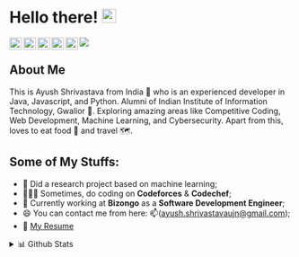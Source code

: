 # Hello there! <img src="https://media.giphy.com/media/hvRJCLFzcasrR4ia7z/giphy.gif" width="25px">

<a href="https://twitter.com/ayush020198">
  <img align="left" alt="Ayush Shrivastava | Twitter" width="22px" src="https://cdn.jsdelivr.net/npm/simple-icons@v3/icons/twitter.svg" />
</a>
<a href="https://www.linkedin.com/in/ayush-shrivastava-99b15b160/">
  <img align="left" alt="Ayush Shrivastava | LinkedIn" width="22px" src="https://cdn.jsdelivr.net/npm/simple-icons@v3/icons/linkedin.svg" />
</a>
<a href="https://t.me/ayush020198">
  <img align="left" alt="Ayush Shrivastava | Telegram" width="22px" src="https://cdn.jsdelivr.net/npm/simple-icons@v3/icons/telegram.svg" />
</a>
<a href="https://www.instagram.com/ayush.00786/">
  <img align="left" alt="Ayush Shrivastava | Instagram" width="22px" src="https://cdn.jsdelivr.net/npm/simple-icons@v3/icons/instagram.svg" />
</a>
<a href="https://www.hackerrank.com/ayush_shrivasta2">
  <img align="left" alt="Ayush Shrivastava | Hackerrank" width="22px" src="https://cdn.jsdelivr.net/npm/simple-icons@3.6.1/icons/hackerrank.svg" />
</a>

![](https://visitor-badge.glitch.me/badge?page_id=ayush-020198.ayush-020198)

## About Me
This is Ayush Shrivastava from India 🚀 who is an experienced developer in Java, Javascript, and Python. Alumni of Indian Institute of Information Technology, Gwalior 🏫. Exploring amazing areas like Competitive Coding, Web Development, Machine Learning, and Cybersecurity. Apart from this, loves to eat food 🍲 and travel 🗺️.


## Some of My Stuffs:

- 🔭 Did a research project based on machine learning;
- 👨🏽‍💻 Sometimes, do coding on **Codeforces** & **Codechef**;
- 💼 Currently working at **Bizongo** as a **Software Development Engineer**;
- 😄 You can contact me from here: 📫(ayush.shrivastavaujn@gmail.com);
- 📝 [My Resume](https://drive.google.com/file/d/1cRKHjlH7upqUvBKTzCFyA0flfQSspZ6G/view?usp=sharing)

<details>
<summary>📊 Github Stats</summary>

<p align="center"> <img src="https://github-readme-stats.vercel.app/api?username=ayush-020198&show_icons=true&theme=gotham" alt="Ayush Shrivastava | Stats" />

</details>

